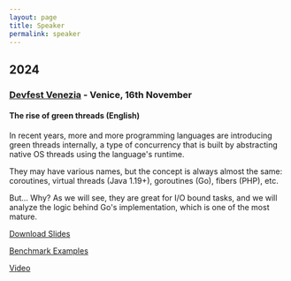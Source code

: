 ```yaml
---
layout: page
title: Speaker
permalink: speaker
---
```


## 2024

### [Devfest Venezia](https://devfest24.gdgvenezia.it/speakers/erik-pellizzon/) - Venice, 16th November

#### The rise of green threads (English)
In recent years, more and more programming languages are introducing
green threads internally, a type of concurrency that is built by abstracting
native OS threads using the language's runtime.

They may have various names, but the concept is always almost the same:
coroutines, virtual threads (Java 1.19+), goroutines (Go), fibers (PHP), etc.

But... Why? As we will see, they are great for I/O bound tasks, and we will
analyze the logic behind Go's implementation, which is one of the most mature.

[Download Slides](/assets/pdf/speaker/rise-green-threads-v1.pdf)

[Benchmark Examples](https://github.com/ErikPelli/requests_concurrency_benchmark)

[Video](https://www.youtube.com/watch?v=AxiZTn0dzaw)
